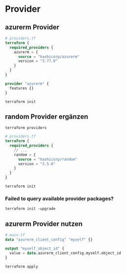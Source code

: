 # Provider

## azurerm Provider

```terraform
# providers.tf
terraform {
  required_providers {
    azurerm = {
      source = "hashicorp/azurerm"
      version = "3.77.0"
    }
  }
}

provider "azurerm" {
  features {}
}
```

```shell
terraform init
```

## random Provider ergänzen

```shell
terraform providers
```

```terraform
# providers.tf
terraform {
  required_providers {
    // ...
    random = {
      source = "hashicorp/random"
      version = "3.5.0"
    }
  }
}
```

```shell
terraform init
```

### Failed to query available provider packages?
```shell
terraform init -upgrade
```

## azurerm Provider nutzen
```terraform
# main.tf
data "azurerm_client_config" "myself" {}

output "myself_object_id" {
  value = data.azurerm_client_config.myself.object_id
}
```

```shell
terraform apply
```